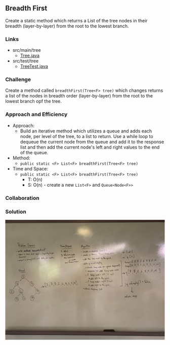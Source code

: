 ## Breadth First
Create a static method which returns a List of the tree nodes in their breadth (layer-by-layer) from the root to the lowest branch.

### Links
* src/main/tree
  * [Tree.java](../code401challenges/src/main/java/tree/Tree.java)
* src/test/tree
  * [TreeTest.java](../code401challenges/src/main/java/tree/TreeTest.java)

### Challenge
Create a  method called `breadthFirst(Tree<F> tree)` which changes returns a list of the nodes in breadth order (layer-by-layer) from the root to the lowest branch opf the tree.

### Approach and Efficiency
* Approach:
  * Build an iterative method which utilizes a queue and adds each node, per level of the tree, to a list to return. Use a while loop to dequeue the current node from the queue and add it to the response list and then add the current node's left and right values to the end of the queue.
* Method:
  * `public static <F> List<F> breadthFirst(Tree<F> tree)`
* Time and Space:
  * `public static <F> List<F> breadthFirst(Tree<F> tree)`
    * T: O(n)
    * S: O(n) - create a new `List<F>` and `Queue<Node<F>>`

### Collaboration


### Solution
![breadth first](../assets/breadth-first.jpg)
